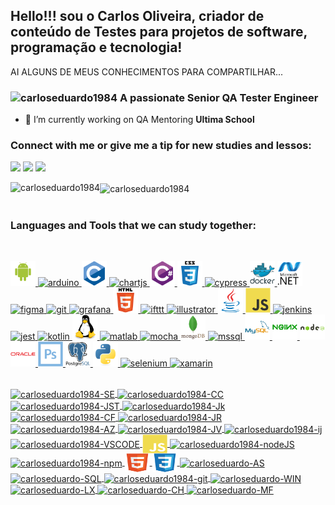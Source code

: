 ## Hello!!! sou o Carlos Oliveira, criador de conteúdo de Testes para projetos de software, programação e tecnologia!
AI ALGUNS DE MEUS CONHECIMENTOS PARA COMPARTILHAR...

<h3 align="left"> <img src="https://komarev.com/ghpvc/?username=carloseduardo1984&label=Profile%20views&color=0e75b6&style=flat" alt="carloseduardo1984" /> A passionate Senior QA Tester Engineer   </h3>

- 🔭 I’m currently working on QA Mentoring **Ultima School**

<h3 align="left">Connect with me or give me a tip for new studies and lessos:</h3>
<p align="left">
  <a href="https://www.youtube.com/@ceocampanhaeletronicaonlin8457"><img src="https://img.shields.io/badge/YouTube-FF0000?style=for-the-badge&logo=youtube&logoColor=white" target="_blank"></a>   
 <a href = "mailto:carloseduardo1984@gmail.com"><img src="https://img.shields.io/badge/-Gmail-%23333?style=for-the-badge&logo=gmail&logoColor=white" target="_blank"></a>
  <a href="https://www.linkedin.com/in/carlosoliveira1984/" target="_blank"><img src="https://img.shields.io/badge/-LinkedIn-%230077B5?style=for-the-badge&logo=linkedin&logoColor=white" target="_blank"></a>  
 </a>

</p> 


<img align="left" src="https://github-readme-stats.vercel.app/api/top-langs?username=carloseduardo1984&show_icons=true&locale=en&layout=compact" alt="carloseduardo1984" />
<p><img align="center" src="https://github-readme-stats.vercel.app/api?username=carloseduardo1984&show_icons=true&locale=en" alt="carloseduardo1984" />

<br>
</br>
<h3 align="left">Languages and Tools that we can study together:</h3> <br>
<p align="left"> <a href="https://developer.android.com" target="_blank" rel="noreferrer"> <img src="https://raw.githubusercontent.com/devicons/devicon/master/icons/android/android-original-wordmark.svg" alt="android" width="40" height="40"/> </a> <a href="https://www.arduino.cc/" target="_blank" rel="noreferrer"> <img src="https://cdn.worldvectorlogo.com/logos/arduino-1.svg" alt="arduino" width="40" height="40"/> </a> <a href="https://www.cprogramming.com/" target="_blank" rel="noreferrer"> <img src="https://raw.githubusercontent.com/devicons/devicon/master/icons/c/c-original.svg" alt="c" width="40" height="40"/> </a> <a href="https://www.chartjs.org" target="_blank" rel="noreferrer"> <img src="https://www.chartjs.org/media/logo-title.svg" alt="chartjs" width="40" height="40"/> </a> <a href="https://www.w3schools.com/cs/" target="_blank" rel="noreferrer"> <img src="https://raw.githubusercontent.com/devicons/devicon/master/icons/csharp/csharp-original.svg" alt="csharp" width="40" height="40"/> </a> <a href="https://www.w3schools.com/css/" target="_blank" rel="noreferrer"> <img src="https://raw.githubusercontent.com/devicons/devicon/master/icons/css3/css3-original-wordmark.svg" alt="css3" width="40" height="40"/> </a> <a href="https://www.cypress.io" target="_blank" rel="noreferrer"> <img src="https://raw.githubusercontent.com/simple-icons/simple-icons/6e46ec1fc23b60c8fd0d2f2ff46db82e16dbd75f/icons/cypress.svg" alt="cypress" width="40" height="40"/> </a> <a href="https://www.docker.com/" target="_blank" rel="noreferrer"> <img src="https://raw.githubusercontent.com/devicons/devicon/master/icons/docker/docker-original-wordmark.svg" alt="docker" width="40" height="40"/> </a> <a href="https://dotnet.microsoft.com/" target="_blank" rel="noreferrer"> <img src="https://raw.githubusercontent.com/devicons/devicon/master/icons/dot-net/dot-net-original-wordmark.svg" alt="dotnet" width="40" height="40"/> </a> <a href="https://www.figma.com/" target="_blank" rel="noreferrer"> <img src="https://www.vectorlogo.zone/logos/figma/figma-icon.svg" alt="figma" width="40" height="40"/> </a> <a href="https://git-scm.com/" target="_blank" rel="noreferrer"> <img src="https://www.vectorlogo.zone/logos/git-scm/git-scm-icon.svg" alt="git" width="40" height="40"/> </a> <a href="https://grafana.com" target="_blank" rel="noreferrer"> <img src="https://www.vectorlogo.zone/logos/grafana/grafana-icon.svg" alt="grafana" width="40" height="40"/> </a> <a href="https://www.w3.org/html/" target="_blank" rel="noreferrer"> <img src="https://raw.githubusercontent.com/devicons/devicon/master/icons/html5/html5-original-wordmark.svg" alt="html5" width="40" height="40"/> </a> <a href="https://ifttt.com/" target="_blank" rel="noreferrer"> <img src="https://www.vectorlogo.zone/logos/ifttt/ifttt-ar21.svg" alt="ifttt" width="40" height="40"/> </a> <a href="https://www.adobe.com/in/products/illustrator.html" target="_blank" rel="noreferrer"> <img src="https://www.vectorlogo.zone/logos/adobe_illustrator/adobe_illustrator-icon.svg" alt="illustrator" width="40" height="40"/> </a> <a href="https://www.java.com" target="_blank" rel="noreferrer"> <img src="https://raw.githubusercontent.com/devicons/devicon/master/icons/java/java-original.svg" alt="java" width="40" height="40"/> </a> <a href="https://developer.mozilla.org/en-US/docs/Web/JavaScript" target="_blank" rel="noreferrer"> <img src="https://raw.githubusercontent.com/devicons/devicon/master/icons/javascript/javascript-original.svg" alt="javascript" width="40" height="40"/> </a> <a href="https://www.jenkins.io" target="_blank" rel="noreferrer"> <img src="https://www.vectorlogo.zone/logos/jenkins/jenkins-icon.svg" alt="jenkins" width="40" height="40"/> </a> <a href="https://jestjs.io" target="_blank" rel="noreferrer"> <img src="https://www.vectorlogo.zone/logos/jestjsio/jestjsio-icon.svg" alt="jest" width="40" height="40"/> </a> <a href="https://kotlinlang.org" target="_blank" rel="noreferrer"> <img src="https://www.vectorlogo.zone/logos/kotlinlang/kotlinlang-icon.svg" alt="kotlin" width="40" height="40"/> </a> <a href="https://www.linux.org/" target="_blank" rel="noreferrer"> <img src="https://raw.githubusercontent.com/devicons/devicon/master/icons/linux/linux-original.svg" alt="linux" width="40" height="40"/> </a> <a href="https://www.mathworks.com/" target="_blank" rel="noreferrer"> <img src="https://upload.wikimedia.org/wikipedia/commons/2/21/Matlab_Logo.png" alt="matlab" width="40" height="40"/> </a> <a href="https://mochajs.org" target="_blank" rel="noreferrer"> <img src="https://www.vectorlogo.zone/logos/mochajs/mochajs-icon.svg" alt="mocha" width="40" height="40"/> </a> <a href="https://www.mongodb.com/" target="_blank" rel="noreferrer"> <img src="https://raw.githubusercontent.com/devicons/devicon/master/icons/mongodb/mongodb-original-wordmark.svg" alt="mongodb" width="40" height="40"/> </a> <a href="https://www.microsoft.com/en-us/sql-server" target="_blank" rel="noreferrer"> <img src="https://www.svgrepo.com/show/303229/microsoft-sql-server-logo.svg" alt="mssql" width="40" height="40"/> </a> <a href="https://www.mysql.com/" target="_blank" rel="noreferrer"> <img src="https://raw.githubusercontent.com/devicons/devicon/master/icons/mysql/mysql-original-wordmark.svg" alt="mysql" width="40" height="40"/> </a> <a href="https://www.nginx.com" target="_blank" rel="noreferrer"> <img src="https://raw.githubusercontent.com/devicons/devicon/master/icons/nginx/nginx-original.svg" alt="nginx" width="40" height="40"/> </a> <a href="https://nodejs.org" target="_blank" rel="noreferrer"> <img src="https://raw.githubusercontent.com/devicons/devicon/master/icons/nodejs/nodejs-original-wordmark.svg" alt="nodejs" width="40" height="40"/> </a> <a href="https://www.oracle.com/" target="_blank" rel="noreferrer"> <img src="https://raw.githubusercontent.com/devicons/devicon/master/icons/oracle/oracle-original.svg" alt="oracle" width="40" height="40"/> </a> <a href="https://www.photoshop.com/en" target="_blank" rel="noreferrer"> <img src="https://raw.githubusercontent.com/devicons/devicon/master/icons/photoshop/photoshop-line.svg" alt="photoshop" width="40" height="40"/> </a> <a href="https://www.postgresql.org" target="_blank" rel="noreferrer"> <img src="https://raw.githubusercontent.com/devicons/devicon/master/icons/postgresql/postgresql-original-wordmark.svg" alt="postgresql" width="40" height="40"/> </a> <a href="https://www.python.org" target="_blank" rel="noreferrer"> <img src="https://raw.githubusercontent.com/devicons/devicon/master/icons/python/python-original.svg" alt="python" width="40" height="40"/> </a> <a href="https://www.selenium.dev" target="_blank" rel="noreferrer"> <img src="https://raw.githubusercontent.com/detain/svg-logos/780f25886640cef088af994181646db2f6b1a3f8/svg/selenium-logo.svg" alt="selenium" width="40" height="40"/> </a> <a href="https://dotnet.microsoft.com/apps/xamarin" target="_blank" rel="noreferrer"> <img src="https://raw.githubusercontent.com/detain/svg-logos/780f25886640cef088af994181646db2f6b1a3f8/svg/xamarin.svg" alt="xamarin" width="40" height="40"/> </a> </p>

<div>
  <a href="https://https://www.linkedin.com/in/carlosoliveira1984/>
           
           <h3 align="left">🔭 For AUTOMATION TESTING PIPELINES AND AGILE PROJECTS</h3>
           
           -
  
  <div style="display: inline_block"><br> 
  <img align="center" alt="carloseduardo1984-SE" height="30" width="40" src="https://cdn.jsdelivr.net/gh/devicons/devicon/icons/selenium/selenium-original.svg">
  <img align="center" alt="carloseduardo1984-CC" height="30" width="40" src="https://cdn.jsdelivr.net/gh/devicons/devicon/icons/cucumber/cucumber-plain.svg">
  <img align="center" alt="carloseduardo1984-JST" height="30" width="40" src="https://cdn.jsdelivr.net/gh/devicons/devicon/icons/jest/jest-plain.svg">
  <img align="center" alt="carloseduardo1984-Jk" height="30" width="40" src="https://cdn.jsdelivr.net/gh/devicons/devicon/icons/jenkins/jenkins-original.svg">
  <img align="center" alt="carloseduardo1984-CF" height="30" width="40" src="https://cdn.jsdelivr.net/gh/devicons/devicon/icons/confluence/confluence-original.svg">
  <img align="center" alt="carloseduardo1984-JR" height="30" width="40" src="https://cdn.jsdelivr.net/gh/devicons/devicon/icons/jira/jira-original-wordmark.svg">
  <img align="center" alt="carloseduardo1984-AZ" height="30" width="40" src="https://cdn.jsdelivr.net/gh/devicons/devicon/icons/azure/azure-original-wordmark.svg">
   <img align="center" alt="carloseduardo1984-JV" height="30" width="40" src="https://cdn.jsdelivr.net/gh/devicons/devicon/icons/java/java-plain-wordmark.svg">
  <img align="center" alt="carloseduardo1984-ij" height="30" width="40" src="https://cdn.jsdelivr.net/gh/devicons/devicon/icons/intellij/intellij-plain-wordmark.svg" />
          
  <img align="center" alt="carloseduardo1984-VSCODE" height="30" width="40" src="https://cdn.jsdelivr.net/gh/devicons/devicon/icons/vscode/vscode-original-wordmark.svg">
    <img align="center" alt="carloseduardo1984-JS" height="30" width="40" src="https://raw.githubusercontent.com/devicons/devicon/master/icons/javascript/javascript-plain.svg">
  <img align="center" alt="carloseduardo1984-nodeJS" height="30" width="40" src="https://cdn.jsdelivr.net/gh/devicons/devicon/icons/nodejs/nodejs-plain-wordmark.svg">
   <img align="center" alt="carloseduardo1984-npm" height="30" width="40" src="https://cdn.jsdelivr.net/gh/devicons/devicon/icons/npm/npm-original-wordmark.svg">
  
  <img align="center" alt="carloseduardo1984-HTML" height="30" width="40" src="https://raw.githubusercontent.com/devicons/devicon/master/icons/html5/html5-original.svg">
  <img align="center" alt="carloseduardo1984-CSS" height="30" width="40" src="https://raw.githubusercontent.com/devicons/devicon/master/icons/css3/css3-original.svg">
  <img align="center" alt="carloseduardo-AS" height="30" width="40" src="https://cdn.jsdelivr.net/gh/devicons/devicon/icons/androidstudio/androidstudio-original.svg">
  <img align="center" alt="carloseduardo-SQL" height="30" width="40" src="https://cdn.jsdelivr.net/gh/devicons/devicon/icons/mysql/mysql-plain-wordmark.svg">

  <img align="center" alt="carloseduardo1984-git" height="30" width="40" src="https://cdn.jsdelivr.net/gh/devicons/devicon/icons/git/git-plain-wordmark.svg">
  <img align="center" alt="carloseduardo-WIN" height="30" width="40" src="https://cdn.jsdelivr.net/gh/devicons/devicon/icons/windows8/windows8-original.svg" />
  <img align="center" alt="carloseduardo-LX" height="30" width="40" src="https://cdn.jsdelivr.net/gh/devicons/devicon/icons/linux/linux-original.svg" />
  <img align="center" alt="carloseduardo-CH" height="30" width="40" src="https://cdn.jsdelivr.net/gh/devicons/devicon/icons/chrome/chrome-original.svg" />
  <img align="center" alt="carloseduardo-MF" height="30" width="40" src="https://cdn.jsdelivr.net/gh/devicons/devicon/icons/firefox/firefox-original.svg" />                  
</div>
  
  ##
 

